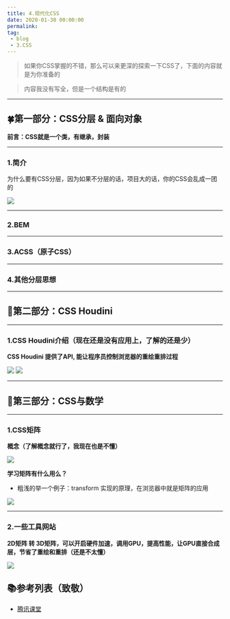 ```yaml
---
title: 4.现代化CSS
date: 2020-01-30 00:00:00
permalink: 
tag: 
 - blog
 - 3.CSS
---
```


> 如果你CSS掌握的不错，那么可以来更深的探索一下CSS了，下面的内容就是为你准备的

> 内容我没有写全，但是一个结构是有的

---

## 🍀第一部分：CSS分层 & 面向对象

**前言：CSS就是一个类，有继承，封装**


---

### 1.简介

为什么要有CSS分层，因为如果不分层的话，项目大的话，你的CSS会乱成一团的

<img src="https://itzkp-1253302184.cos.ap-beijing.myqcloud.com/notes/2.notes/2.CSS/CSS%E6%B7%B1%E5%85%A5%E5%BA%94%E7%94%A8/4.CSS%E4%B8%BA%E4%BB%80%E4%B9%88%E8%A6%81%E5%88%86%E5%B1%82.png" />

---

### 2.BEM

---

### 3.ACSS（原子CSS）

---

### 4.其他分层思想

---


## 🎋第二部分：CSS Houdini

---

### 1.CSS Houdini介绍（现在还是没有应用上，了解的还是少）

**CSS Houdini 提供了API, 能让程序员控制浏览器的重绘重排过程**

<img src="https://itzkp-1253302184.cos.ap-beijing.myqcloud.com/notes/2.notes/2.CSS/CSS%E6%B7%B1%E5%85%A5%E5%BA%94%E7%94%A8/5.CSS%20H%E4%BB%8B%E7%BB%8D.png" />


<img src="https://itzkp-1253302184.cos.ap-beijing.myqcloud.com/notes/2.notes/2.CSS/CSS%E6%B7%B1%E5%85%A5%E5%BA%94%E7%94%A8/6.CSS%20H%20API.png" />

---

## 🌱第三部分：CSS与数学

---

### 1.CSS矩阵

**概念（了解概念就行了，我现在也是不懂）**

<img src="https://itzkp-1253302184.cos.ap-beijing.myqcloud.com/notes/2.notes/2.CSS/CSS%E6%B7%B1%E5%85%A5%E5%BA%94%E7%94%A8/1.css%E7%9F%A9%E9%98%B5%E6%A6%82%E5%BF%B5.png" />


**学习矩阵有什么用么？**

- 粗浅的举一个例子：transform 实现的原理，在浏览器中就是矩阵的应用

<img src="https://itzkp-1253302184.cos.ap-beijing.myqcloud.com/notes/2.notes/2.CSS/CSS%E6%B7%B1%E5%85%A5%E5%BA%94%E7%94%A8/2.%E7%9F%A9%E9%98%B5%E5%BA%94%E7%94%A8.png" />


---

### 2.一些工具网站

**2D矩阵 转 3D矩阵，可以开启硬件加速，调用GPU，提高性能，让GPU直接合成层，节省了重绘和重排（还是不太懂）**

<img src="https://itzkp-1253302184.cos.ap-beijing.myqcloud.com/notes/2.notes/2.CSS/CSS%E6%B7%B1%E5%85%A5%E5%BA%94%E7%94%A8/3.css%E5%B7%A5%E5%85%B7.png" />

## 📚参考列表（致敬）

- [腾讯课堂](https://ke.qq.com)
